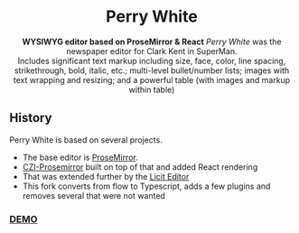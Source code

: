 



<h1 align="center">Perry White</h1>

<div align="center">
  <strong>WYSIWYG editor based on ProseMirror & React</strong>  <i>Perry White</i> was the newspaper editor for Clark Kent in SuperMan.
</div>
<div align="center">
  Includes significant text markup including size, face, color, line spacing, strikethrough, bold, italic, etc.; multi-level bullet/number lists; images with text wrapping and resizing; and a powerful table (with images and markup within table)
</div>


## History

Perry White is based on several projects.

* The base editor is [ProseMirror](https://prosemirror.net).
* [CZI-Prosemirror](https://github.com/chanzuckerberg/czi-prosemirror) built on top of that and added React rendering
* That was extended further by the [Licit Editor](https://github.com/MO-Movia/licit)
* This fork converts from flow to Typescript, adds a few plugins and removes several that were not wanted

### [DEMO](https://openstax.github.io/perry-white/?pg=405335a3-7cff-4df2-a9ad-29062a4af261@8.14:95497188-90c9-4aff-9446-222d4d6f9743@9)
